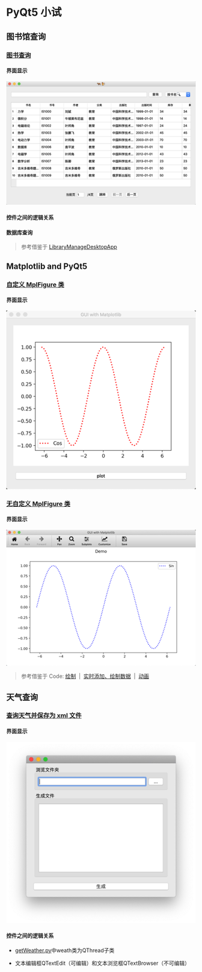 # PyQt5 小试  

## 图书馆查询
### [图书查询](https://github.com/fhhan/qt/blob/master/QBook.py)  

#### 界面显示  

![图片](https://github.com/fhhan/qt/blob/master/fig/WindowView.png)  

#### 控件之间的逻辑关系  

#### 数据库查询  

> 参考借鉴于 [LibraryManageDesktopApp](https://github.com/ycdxsb/LibraryManageDesktopApp)

## Matplotlib and PyQt5
### [自定义 MplFigure 类](https://github.com/fhhan/qt/blob/master/Matplotlib_MplCanvas.py)  

#### 界面显示  

![图片2](https://github.com/fhhan/qt/blob/master/fig/canvas2.png)

### [无自定义 MplFigure 类](https://github.com/fhhan/qt/blob/master/Matplotlib_qt.py)  

#### 界面显示  

![图片](https://github.com/fhhan/qt/blob/master/fig/canvas3.png)

> 参考借鉴于 Code:
>[绘制](matplotlib_with_pyqt.py) &nbsp;|&nbsp; [实时添加、绘制数据](Animation_matplotlib_1.py) &nbsp;|&nbsp; [动画](Animation_matplotlib_2.py)

## 天气查询
### [查询天气并保存为 xml 文件](setWeather.py)  

#### 界面显示  

![图片](fig/weather.jpg)  

#### 控件之间的逻辑关系  

- [getWeather.py](getWeather.py)中weath类为QThread子类  

- 文本编辑框QTextEdit（可编辑）和文本浏览框QTextBrowser（不可编辑）
